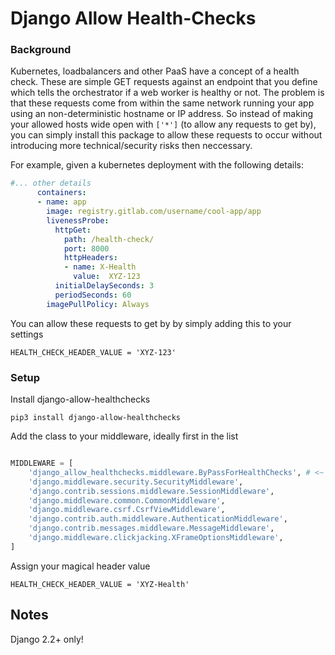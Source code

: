
# Django Allow Health-Checks


### Background

Kubernetes, loadbalancers and other PaaS have a concept of a health check. These are simple GET requests against an endpoint that you define which tells the orchestrator if a web worker is healthy or not. The problem is that these requests come from within the same network running your app using an non-deterministic hostname or IP address. So instead of making your allowed hosts wide open with `['*']` (to allow any requests to get by), you can simply install this package to allow these requests to occur without introducing more technical/security risks then neccessary.

For example, given a kubernetes deployment with the following details:

```yaml
#... other details
      containers:
      - name: app
        image: registry.gitlab.com/username/cool-app/app
        livenessProbe:
          httpGet:
            path: /health-check/
            port: 8000
            httpHeaders:
            - name: X-Health
              value:  XYZ-123
          initialDelaySeconds: 3
          periodSeconds: 60
        imagePullPolicy: Always
```
You can allow these requests to get by by simply adding this to your settings

    HEALTH_CHECK_HEADER_VALUE = 'XYZ-123'


### Setup

Install django-allow-healthchecks

    pip3 install django-allow-healthchecks

Add the class to your middleware, ideally first in the list

```python

MIDDLEWARE = [
    'django_allow_healthchecks.middleware.ByPassForHealthChecks', # <~ Add this 
    'django.middleware.security.SecurityMiddleware',
    'django.contrib.sessions.middleware.SessionMiddleware',
    'django.middleware.common.CommonMiddleware',
    'django.middleware.csrf.CsrfViewMiddleware',
    'django.contrib.auth.middleware.AuthenticationMiddleware',
    'django.contrib.messages.middleware.MessageMiddleware',
    'django.middleware.clickjacking.XFrameOptionsMiddleware',
]

```

Assign your magical header value

    HEALTH_CHECK_HEADER_VALUE = 'XYZ-Health'


## Notes

Django 2.2+ only!
